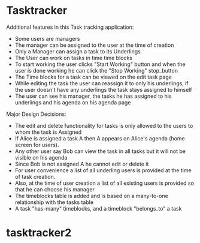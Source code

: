# Tasktracker

Additional features in this Task tracking application:

- Some users are managers
- The manager can be assigned to the user at the time of creation
- Only a Manager can assign a task to its Underlings
- The User can work on tasks in time time blocks
- To start working the user clicks "Start Working" button and when the user is done working he can click the "Stop Working" stop_button
- The Time blocks for a task can be viewed on the edit task page
- While editing the task the user can reassign it to only his underlings, if the user doesn't have any underlings the task stays assigned to himself
- The user can see his manager, the tasks he has assigned to his underlings and his agenda on his agenda page


Major Design Decisions:
- The edit and delete functionality for tasks is only allowed to the users to whom the task is Assigned
- If Alice is assigned a task A then A appears on Alice's agenda (home screen for users).
- Any other user say Bob can view the task in all tasks but it will not be visible on his agenda
- Since Bob is not assigned A he cannot edit or delete it
- For user convenience a list of all underling users is provided at the time of task creation.
- Also, at the time of user creation a list of all existing users is provided so that he can choose his manager
- The timeblocks table is added and is based on a many-to-one relationship with the tasks table
- A task "has-many" timeblocks, and a timeblock "belongs_to" a task
# tasktracker2
